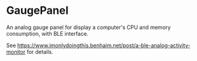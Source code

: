 # GaugePanel

An analog gauge panel for display a computer's CPU and memory consumption, with BLE interface.

See https://www.imonlydoingthis.benhaim.net/post/a-ble-analog-activity-monitor for details.
